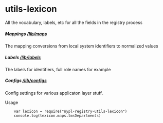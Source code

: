 # utils-lexicon
All the vocabulary, labels, etc for all the fields in the registry process 


##### Mappings [/lib/maps](/lib/maps)
The mapping conversions from local system identifiers to normalized values

##### Labels [/lib/labels](/lib/labels)
The labels for identifiers, full role names for example

##### Configs [/lib/configs](/lib/configs)
Config settings for various applicaton layer stuff.

Usage
```
	var lexicon = require("nypl-registry-utils-lexicon")
	console.log(lexicon.maps.tmsDepartments)
```
	

